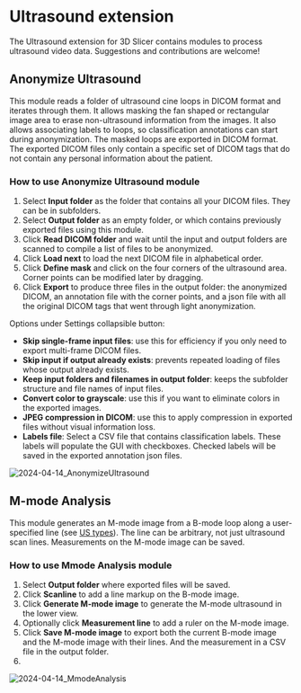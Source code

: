 # Ultrasound extension
The Ultrasound extension for 3D Slicer contains modules to process ultrasound video data. Suggestions and contributions are welcome!

## Anonymize Ultrasound
This module reads a folder of ultrasound cine loops in DICOM format and iterates through them. It allows masking the fan shaped or rectangular image area to erase non-ultrasound information from the images. It also allows associating labels to loops, so classification annotations can start during anonymization. The masked loops are exported in DICOM format. The exported DICOM files only contain a specific set of DICOM tags that do not contain any personal information about the patient.

### How to use Anonymize Ultrasound module
1. Select **Input folder** as the folder that contains all your DICOM files. They can be in subfolders.
1. Select **Output folder** as an empty folder, or which contains previously exported files using this module.
1. Click **Read DICOM folder** and wait until the input and output folders are scanned to compile a list of files to be anonymized.
1. Click **Load next** to load the next DICOM file in alphabetical order.
1. Click **Define mask** and click on the four corners of the ultrasound area. Corner points can be modified later by dragging.
1. Click **Export** to produce three files in the output folder: the anonymized DICOM, an annotation file with the corner points, and a json file with all the original DICOM tags that went through light anonymization.

Options under Settings collapsible button:
- **Skip single-frame input files**: use this for efficiency if you only need to export multi-frame DICOM files.
- **Skip input if output already exists**: prevents repeated loading of files whose output already exists.
- **Keep input folders and filenames in output folder**: keeps the subfolder structure and file names of input files.
- **Convert color to grayscale**: use this if you want to eliminate colors in the exported images.
- **JPEG compression in DICOM**: use this to apply compression in exported files without visual information loss.
- **Labels file**: Select a CSV file that contains classification labels. These labels will populate the GUI with checkboxes. Checked labels will be saved in the exported annotation json files.

![2024-04-14_AnonymizeUltrasound](https://github.com/SlicerUltrasound/SlicerUltrasound/assets/2071850/52ff3ab6-94ea-41d5-88c5-596b66d6a659)

## M-mode Analysis
This module generates an M-mode image from a B-mode loop along a user-specified line (see [US types](https://en.wikipedia.org/wiki/Medical_ultrasound#Types)). The line can be arbitrary, not just ultrasound scan lines. Measurements on the M-mode image can be saved.

### How to use Mmode Analysis module
1. Select **Output folder** where exported files will be saved.
1. Click **Scanline** to add a line markup on the B-mode image.
1. Click **Generate M-mode image** to generate the M-mode ultrasound in the lower view.
1. Optionally click **Measurement line** to add a ruler on the M-mode image.
1. Click **Save M-mode image** to export both the current B-mode image and the M-mode image with their lines. And the measurement in a CSV file in the output folder.
2. 

![2024-04-14_MmodeAnalysis](https://github.com/SlicerUltrasound/SlicerUltrasound/assets/2071850/16fd839c-0959-4e39-bdeb-789e945bae90)
